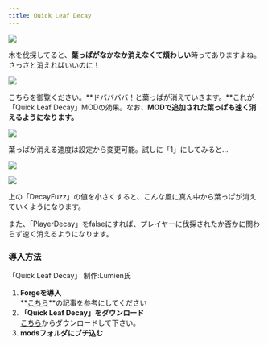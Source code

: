 ```yaml
---
title: Quick Leaf Decay
---
```


![](https://cdn-ak.f.st-hatena.com/images/fotolife/s/sasigume/20210208/20210208094745.png)

木を伐採してると、**葉っぱがなかなか消えなくて煩わしい**時ってありますよね。さっさと消えればいいのに！

![](https://cdn-ak.f.st-hatena.com/images/fotolife/s/sasigume/20210208/20210208094854.gif)

こちらを御覧ください。**ドババババ！と葉っぱが消えていきます。**これが「Quick Leaf Decay」MODの効果。なお、**MODで追加された葉っぱも速く消えるようになります。**

![](https://cdn-ak.f.st-hatena.com/images/fotolife/s/sasigume/20210208/20210208094750.png)

葉っぱが消える速度は設定から変更可能。試しに「1」にしてみると…

![](https://cdn-ak.f.st-hatena.com/images/fotolife/s/sasigume/20210208/20210208094839.gif)

![](https://cdn-ak.f.st-hatena.com/images/fotolife/s/sasigume/20210208/20210208094847.png)

上の「DecayFuzz」の値を小さくすると、こんな風に真ん中から葉っぱが消えていくようになります。

また、「PlayerDecay」をfalseにすれば、プレイヤーに伐採されたか否かに関わらず速く消えるようになります。

### 導入方法

「Quick Leaf Decay」 制作:Lumien氏

1.  **Forgeを導入**  
    **[こちら](../howto/install-forge)**の記事を参考にしてください
2.  **「Quick Leaf Decay」をダウンロード**  
    [こちら](https://minecraft.curseforge.com/projects/quick-leaf-decay/files "「Quick Leaf Decay」のダウンロード")からダウンロードして下さい。
3.  **modsフォルダにブチ込む**
